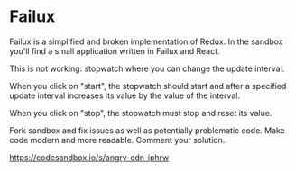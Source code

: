 # Failux

Failux is a simplified and broken implementation of Redux.
In the sandbox you'll find a small application written in Failux
and React.

This is not working: stopwatch where you can change the update
interval.

When you click on "start", the stopwatch should start and after
a specified update interval increases its value by the value of
the interval.

When you click on "stop", the stopwatch must stop and reset its
value. 

Fork sandbox and fix issues as well as potentially
problematic code. Make code modern and more readable. 
Comment your solution.

https://codesandbox.io/s/angry-cdn-iphrw